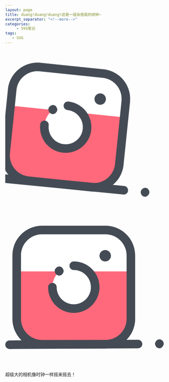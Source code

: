 ```yaml
---
layout: page
title: duang!duang!duang!这是一组会摇晃的闹钟~
excerpt_separator: "<!--more-->"
categories:
     - SVG笔记
tags:
   - SVG
---
```



<!--more-->

<head>
  <style>
    g#svg1{animation-play-state:running;
           -webkit-animation:swinging 1s ease-in-out alternate infinite;
           -moz-animation:swinging 1s ease-in-out alternate infinite;}
    g#svg1:hover {
      -webkit-transform: rotateX(1600deg);
      transform: rotateY(1600deg);
  }
    @keyframes swinging {
    0% {
       -webkit-transform: rotate(6deg);
       -webkit-transform-origin: top center;
       -moz-transform: rotate(6deg);
       -moz-transform-origin: top center;
       transform: rotate(6deg);
       transform-origin: top center;
    }
    100% {
       -webkit-transform: rotate(-6deg);
       -webkit-transform-origin: top center;
       -moz-transform: rotate(-6deg);
       -moz-transform-origin: top center;
       transform: rotate(-6deg);
       transform-origin: top center;
    }
}

  }
<!--g#svg1{transform:translate(300px);}-->
                   
</style>
<svg xmlns="http://www.w3.org/2000/svg" xmlns:xlink="http://www.w3.org/1999/xlink" version="1.1" id="Capa_1" x="0px" y="0px" viewBox="0 0 444 444" style="enable-background:new 0 0 444 444;" xml:space="preserve">
  
 <g id="svg1">
<path style="fill:#FF697B;" d="M280.8,381.4H103.2c-39.2,0-71.2-32-71.2-71.2V132.6c0-39.2,32-71.2,71.2-71.2h177.6  c39.2,0,71.2,32,71.2,71.2v177.6C352,349.4,320,381.4,280.8,381.4z"/>
<path style="fill:#FFFFFF;" d="M32,132.6v44.8h320v-44.8c0-39.2-32-71.2-71.2-71.2H103.2C64,61.4,32,93.4,32,132.6z"/>
<path style="fill:#444B54;" d="M280.8,393.4H103.2c-46,0-83.2-37.2-83.2-83.2V132.6c0-46,37.2-83.2,83.2-83.2h177.6  c46,0,83.2,37.2,83.2,83.2v177.6C364,356.2,326.8,393.4,280.8,393.4z M103.2,73.4C70.4,73.4,44,99.8,44,132.6v177.6  c0,32.4,26.4,59.2,59.2,59.2h177.6c32.4,0,59.2-26.4,59.2-59.2V132.6c0-32.4-26.4-59.2-59.2-59.2H103.2z"/>
<circle style="fill:#FFFFFF;" cx="192" cy="221.4" r="60"/>
  <path style="fill:#444B54;" d="M192,293.4c-39.6,0-72-32.4-72-72c0-6.8,5.2-12,12-12s12,5.2,12,12c0,26.4,21.6,48,48,48   s48-21.6,48-48s-21.6-48-48-48c-6.8,0-12-5.2-12-12s5.2-12,12-12c39.6,0,72,32.4,72,72S231.6,293.4,192,293.4z"/>

  <path style="fill:#444B54;" d="M151.2,189c-0.8,0-1.6,0-2.4-0.4s-1.6-0.4-2.4-0.8c-0.8-0.4-1.6-0.8-2-1.2c-0.8-0.4-1.2-0.8-2-1.6   c-0.4-0.4-1.2-1.2-1.6-2c-0.4-0.8-0.8-1.2-1.2-2s-0.4-1.6-0.8-2.4c0-0.8-0.4-1.6-0.4-2.4c0-0.8,0-1.6,0.4-2.4   c0-0.8,0.4-1.6,0.8-2.4c0.4-0.8,0.8-1.6,1.2-2c0.4-0.8,0.8-1.2,1.6-2c0.4-0.4,1.2-1.2,2-1.6c0.8-0.4,1.2-0.8,2-1.2s1.6-0.4,2.4-0.8   c1.6-0.4,3.2-0.4,4.8,0c0.8,0,1.6,0.4,2.4,0.8c0.8,0.4,1.6,0.8,2,1.2c0.8,0.4,1.2,0.8,1.6,1.6c0.4,0.4,1.2,1.2,1.6,2   c0.4,0.8,0.8,1.2,1.2,2s0.4,1.6,0.8,2.4c0,0.8,0.4,1.6,0.4,2.4c0,0.8,0,1.6-0.4,2.4c0,0.8-0.4,1.6-0.8,2.4c-0.4,0.8-0.8,1.6-1.2,2   c-0.4,0.8-0.8,1.2-1.6,2c-0.4,0.4-1.2,1.2-1.6,1.6c-0.8,0.4-1.2,0.8-2,1.2s-1.6,0.4-2.4,0.8S152,189,151.2,189z"/>

  <circle style="fill:#444B54;" cx="280" cy="133.4" r="16"/>
  <path style="fill:#444B54;" d="M12,394.6c-6.4,0-12-5.2-12-12s5.2-12,12-12l360-2l0,0c6.4,0,12,5.2,12,12s-5.2,12-12,12L12,394.6   L12,394.6z"/>
  <path style="fill:#444B54;" d="M432,392.6c-3.2,0-6.4-1.2-8.4-3.6c-0.4-0.4-1.2-1.2-1.6-2s-0.8-1.2-1.2-2c-0.4-0.8-0.4-1.6-0.8-2.4   c0-0.8-0.4-1.6-0.4-2.4s0-1.6,0.4-2.4c0-0.8,0.4-1.6,0.8-2.4s0.8-1.6,1.2-2c0.4-0.8,0.8-1.2,1.6-2c0.4-0.4,1.2-1.2,1.6-1.6   c0.8-0.4,1.2-0.8,2-1.2c0.8-0.4,1.6-0.4,2.4-0.8c1.6-0.4,3.2-0.4,4.8,0c0.8,0,1.6,0.4,2.4,0.8s1.6,0.8,2,1.2   c0.8,0.4,1.2,0.8,1.6,1.6c2.4,2.4,3.6,5.2,3.6,8.4c0,0.8,0,1.6-0.4,2.4c0,0.8-0.4,1.6-0.8,2.4s-0.8,1.6-1.2,2   c-0.4,0.8-0.8,1.2-1.6,2C438.4,391.4,435.2,392.6,432,392.6z"/>
</g>

</svg>
<svg id="svg2" xmlns="http://www.w3.org/2000/svg" xmlns:xlink="http://www.w3.org/1999/xlink" version="1.1" id="Capa_1" x="0px" y="0px" viewBox="0 0 444 444" style="enable-background:new 0 0 444 444;" xml:space="preserve">
<path style="fill:#FF697B;" d="M280.8,381.4H103.2c-39.2,0-71.2-32-71.2-71.2V132.6c0-39.2,32-71.2,71.2-71.2h177.6  c39.2,0,71.2,32,71.2,71.2v177.6C352,349.4,320,381.4,280.8,381.4z"/>
<path style="fill:#FFFFFF;" d="M32,132.6v44.8h320v-44.8c0-39.2-32-71.2-71.2-71.2H103.2C64,61.4,32,93.4,32,132.6z"/>
<path style="fill:#444B54;" d="M280.8,393.4H103.2c-46,0-83.2-37.2-83.2-83.2V132.6c0-46,37.2-83.2,83.2-83.2h177.6  c46,0,83.2,37.2,83.2,83.2v177.6C364,356.2,326.8,393.4,280.8,393.4z M103.2,73.4C70.4,73.4,44,99.8,44,132.6v177.6  c0,32.4,26.4,59.2,59.2,59.2h177.6c32.4,0,59.2-26.4,59.2-59.2V132.6c0-32.4-26.4-59.2-59.2-59.2H103.2z"/>
<circle style="fill:#FFFFFF;" cx="192" cy="221.4" r="60"/>
<g>
  <path style="fill:#444B54;" d="M192,293.4c-39.6,0-72-32.4-72-72c0-6.8,5.2-12,12-12s12,5.2,12,12c0,26.4,21.6,48,48,48   s48-21.6,48-48s-21.6-48-48-48c-6.8,0-12-5.2-12-12s5.2-12,12-12c39.6,0,72,32.4,72,72S231.6,293.4,192,293.4z"/>
  <path style="fill:#444B54;" d="M151.2,189c-0.8,0-1.6,0-2.4-0.4s-1.6-0.4-2.4-0.8c-0.8-0.4-1.6-0.8-2-1.2c-0.8-0.4-1.2-0.8-2-1.6   c-0.4-0.4-1.2-1.2-1.6-2c-0.4-0.8-0.8-1.2-1.2-2s-0.4-1.6-0.8-2.4c0-0.8-0.4-1.6-0.4-2.4c0-0.8,0-1.6,0.4-2.4   c0-0.8,0.4-1.6,0.8-2.4c0.4-0.8,0.8-1.6,1.2-2c0.4-0.8,0.8-1.2,1.6-2c0.4-0.4,1.2-1.2,2-1.6c0.8-0.4,1.2-0.8,2-1.2s1.6-0.4,2.4-0.8   c1.6-0.4,3.2-0.4,4.8,0c0.8,0,1.6,0.4,2.4,0.8c0.8,0.4,1.6,0.8,2,1.2c0.8,0.4,1.2,0.8,1.6,1.6c0.4,0.4,1.2,1.2,1.6,2   c0.4,0.8,0.8,1.2,1.2,2s0.4,1.6,0.8,2.4c0,0.8,0.4,1.6,0.4,2.4c0,0.8,0,1.6-0.4,2.4c0,0.8-0.4,1.6-0.8,2.4c-0.4,0.8-0.8,1.6-1.2,2   c-0.4,0.8-0.8,1.2-1.6,2c-0.4,0.4-1.2,1.2-1.6,1.6c-0.8,0.4-1.2,0.8-2,1.2s-1.6,0.4-2.4,0.8S152,189,151.2,189z"/>
  <circle style="fill:#444B54;" cx="280" cy="133.4" r="16"/>
  <path style="fill:#444B54;" d="M12,394.6c-6.4,0-12-5.2-12-12s5.2-12,12-12l360-2l0,0c6.4,0,12,5.2,12,12s-5.2,12-12,12L12,394.6   L12,394.6z"/>
  <path style="fill:#444B54;" d="M432,392.6c-3.2,0-6.4-1.2-8.4-3.6c-0.4-0.4-1.2-1.2-1.6-2s-0.8-1.2-1.2-2c-0.4-0.8-0.4-1.6-0.8-2.4   c0-0.8-0.4-1.6-0.4-2.4s0-1.6,0.4-2.4c0-0.8,0.4-1.6,0.8-2.4s0.8-1.6,1.2-2c0.4-0.8,0.8-1.2,1.6-2c0.4-0.4,1.2-1.2,1.6-1.6   c0.8-0.4,1.2-0.8,2-1.2c0.8-0.4,1.6-0.4,2.4-0.8c1.6-0.4,3.2-0.4,4.8,0c0.8,0,1.6,0.4,2.4,0.8s1.6,0.8,2,1.2   c0.8,0.4,1.2,0.8,1.6,1.6c2.4,2.4,3.6,5.2,3.6,8.4c0,0.8,0,1.6-0.4,2.4c0,0.8-0.4,1.6-0.8,2.4s-0.8,1.6-1.2,2   c-0.4,0.8-0.8,1.2-1.6,2C438.4,391.4,435.2,392.6,432,392.6z"/>
</g>
</svg>
</head>
<body>
  <p>超级大的相机像时钟一样摇来摇去！
  </p>
</body>

